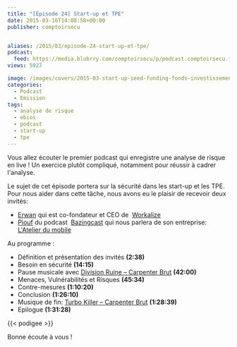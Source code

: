 ```yaml
---
title: "[Épisode 24] Start-up et TPE"
date: 2015-03-16T14:08:58+00:00
publisher: comptoirsecu


aliases: /2015/03/episode-24-start-up-et-tpe/
podcast:
  feed: https://media.blubrry.com/comptoirsecu/p/podcast.comptoirsecu.fr/CSEC.EP24.2015-03-15.STARTUP_TPE.mp3
views: 5927

image: /images/covers/2015-03-start-up-seed-funding-fonds-investissement-levee-©-Gorilla-Fotolia.com_.jpg
categories:
  - Podcast
  - Emission
tags:
  - analyse de risque
  - ebios
  - podcast
  - start-up
  - tpe
---
```


Vous allez écouter le premier podcast qui enregistre une analyse de risque en live ! Un exercice plutôt compliqué, notamment pour réussir à cadrer l'analyse.

Le sujet de cet épisode portera sur la sécurité dans les start-up et les TPE. Pour nous aider dans cette tâche, nous avons eu le plaisir de recevoir deux invités:

  * [Erwan](https://twitter.com/emoyon) qui est co-fondateur et CEO de  [Workalize](http://www.workalize.fr/)
  * [Piouf](https://twitter.com/Mr_Piouf) du podcast  [Bazingcast](http://bazingcast.com/) qui nous parlera de son entreprise: [L'Atelier du mobile](http://www.atelierdumobile.com/web/index.php)

Au programme :

  * Définition et présentation des invités **(2:38)**
  * Besoin en sécurité **(14:15)**
  * Pause musicale avec [Division Ruine – Carpenter Brut](http://carpenterbrut.bandcamp.com/album/ep-iii) **(42:00)**
  * Menaces, Vulnérabilités et Risques **(45:34)**
  * Contre-mesures **(1:10:20)**
  * Conclusion **(1:26:10)**
  * Musique de fin: [Turbo Killer – Carpenter Brut](http://carpenterbrut.bandcamp.com/album/ep-iii) **(1:28:39)**
  * Epilogue **(1:31:28)**


{{< podigee >}}

Bonne écoute à vous !
